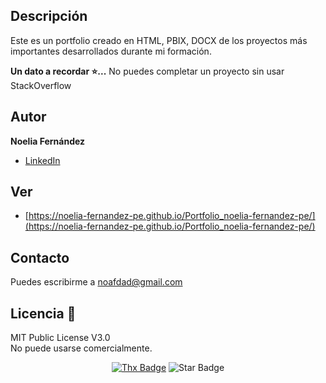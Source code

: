 ## Descripción

Este es un portfolio creado en HTML, PBIX, DOCX de los proyectos más importantes desarrollados durante mi formación.

<strong>Un dato a recordar ⭐️...</strong> No puedes completar un proyecto sin usar StackOverflow<br>

## Autor  
**Noelia Fernández**
* [LinkedIn](https://www.linkedin.com/in/noelia-fernández-pe)

## Ver
* [https://noelia-fernandez-pe.github.io/Portfolio_noelia-fernandez-pe/](https://noelia-fernandez-pe.github.io/Portfolio_noelia-fernandez-pe/)

## Contacto
Puedes escribirme a noafdad@gmail.com

## Licencia 📝

MIT Public License V3.0         
No puede usarse comercialmente.

<div align="center">
<a href="https://saythanks.io/to/erwin.lejeune15%40gmail.com?style=flat-square"><img src="https://img.shields.io/badge/Agradece-!-1EAEDB.svg?style=flat-square" alt="Thx Badge"/></a>
<img src="https://img.shields.io/static/v1?label=%F0%9F%8C%9F&message=Si%20es%20Util&style=style=flat&color=BC4E99" alt="Star Badge"/></a><br>

